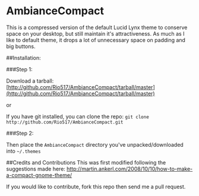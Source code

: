 # AmbianceCompact

This is a compressed version of the default Lucid Lynx theme to conserve space on your desktop, but still maintain it's attractiveness. As much as I like to default theme, it drops a lot of unnecessary space on padding and big buttons.

##Installation:

###Step 1:

Download a tarball: [http://github.com/Rio517/AmbianceCompact/tarball/master](http://github.com/Rio517/AmbianceCompact/tarball/master)

or

If you have git installed, you can clone the repo: `git clone http://github.com/Rio517/AmbianceCompact.git`

###Step 2:

Then place the `AmbianceCompact` directory you've unpacked/downloaded into `~/.themes`

##Credits and Contributions
This was first modified following the suggestions made here: http://martin.ankerl.com/2008/10/10/how-to-make-a-compact-gnome-theme/

If you would like to contribute, fork this repo then send me a pull request.
